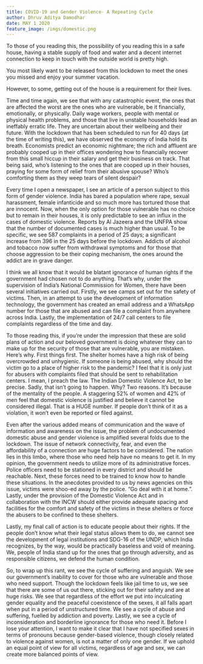 ```yaml
---
title: COVID-19 and Gender Violence- A Repeating Cycle
author: Dhruv Aditya Damodhar
date: MAY 1 2020
feature_image: /imgs/domestic.png
---
```

To those of you reading this, the possibility of you reading this in a safe house, having a stable supply of food and water and a decent internet connection to keep in touch with the outside world is pretty high. 

<!--more-->You most likely want to be released from this lockdown to meet the ones you missed and enjoy your summer vacation. 

However, to some, getting out of the house is a requirement for their lives. 

Time and time again, we see that with any catastrophic event, the ones that are affected the worst are the ones who are vulnerable, be it financially, emotionally, or physically. Daily wage workers, people with mental or physical health problems, and those that live in unstable households lead an ineffably erratic life. They are uncertain about their wellbeing and their future. With the lockdown that has been scheduled to run for 40 days (at the time of writing this), we have observed the economy of India hold its breath. Economists predict an economic nightmare; the rich and affluent are probably cooped up in their offices wondering how to financially recover from this small hiccup in their salary and get their business on track. That being said, who’s listening to the ones that are cooped up in their houses, praying for some form of relief from their abusive spouse? Who’s comforting them as they weep tears of silent despair? 

Every time I open a newspaper, I see an article of a person subject to this form of gender violence. India has bared a population where rape, sexual harassment, female infanticide and so much more has tortured those that are innocent. Now, when the only option for those vulnerable has no choice but to remain in their houses, it is only predictable to see an influx in the cases of domestic violence. Reports by Al Jazeera and the UNFPA show that the number of documented cases is much higher than usual. To be specific, we see 587 complaints in a period of 25 days; a significant increase from 396 in the 25 days before the lockdown. Addicts of alcohol and tobacco now suffer from withdrawal symptoms and for those that choose aggression to be their coping mechanism, the ones around the addict are in grave danger. 

I think we all know that it would be blatant ignorance of human rights if the government had chosen not to do anything. That’s why, under the supervision of India’s National Commission for Women, there have been several initiatives carried out. Firstly, we see camps set out for the safety of victims. Then, in an attempt to use the development of information technology, the government has created an email address and a WhatsApp number for those that are abused and can file a complaint from anywhere across India. Lastly, the implementation of 24/7 call centers to file complaints regardless of the time and day.
 
To those reading this, if you’re under the impression that these are solid plans of action and our beloved government is doing whatever they can to make up for the security of those that are vulnerable, you are mistaken. Here’s why. First things first. The shelter homes have a high risk of being overcrowded and unhygienic. If someone is being abused, why should the victim go to a place of higher risk to the pandemic? I feel that it is only just for abusers with complaints filed that should be sent to rehabilitation centers. I mean, I preach the law. The Indian Domestic Violence Act, to be precise. Sadly, that isn’t going to happen. Why? Two reasons. It’s because of the mentality of the people. A staggering 52% of women and 42% of men feel that domestic violence is justified and believe it cannot be considered illegal. That is a HUGE number. If people don’t think of it as a violation, it won’t even be reported or filed against. 

Even after the various added means of communication and the wave of information and awareness on the issue, the problem of undocumented domestic abuse and gender violence is amplified several folds due to the lockdown. The issue of network connectivity, fear, and even the affordability of a connection are huge factors to be considered. The nation lies in this limbo, where those who need help have no means to get it. In my opinion, the government needs to utilize more of its administrative forces. Police officers need to be stationed in every district and should be reachable. Next, these forces need to be trained to know how to handle these situations. In the anecdotes provided to us by news agencies on this issue, victims were shoo-ed away by the police. “Go deal with it at home.”. Lastly, under the provision of the Domestic Violence Act and in collaboration with the INCW should either provide adequate spacing and facilities for the comfort and safety of the victims in these shelters or force the abusers to be confined to these shelters. 

Lastly, my final call of action is to educate people about their rights. If the people don’t know what their legal status allows them to do, we cannot see the development of legal institutions and SDG-16 of the UNDP, which India recognizes, by the way, would be practically baseless and void of meaning. We, people of India stand up for the ones that go through adversity, and as responsible citizens, we defend the human condition. 

So, to wrap up this rant, we see the cycle of suffering and anguish. We see our government’s inability to cover for those who are vulnerable and those who need support. Though the lockdown feels like jail time to us, we see that there are some of us out there, sticking out for their safety and are at huge risks. We see that regardless of the effort we put into inculcating gender equality and the peaceful coexistence of the sexes, it all falls apart when put in a period of unstructured time. We see a cycle of abuse and suffering, fuelled by addiction and poverty. Lastly, we see a cycle of inconsideration and borderline ignorance for those who need it. Before I lose your attention, I want to make it clear that I have not specified sexes in terms of pronouns because gender-based violence, though closely related to violence against women, is not a matter of only one gender. If we uphold an equal point of view for all victims, regardless of age and sex, we can create more balanced points of view.


